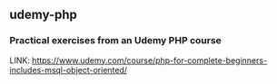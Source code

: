 ## udemy-php
### Practical exercises from an Udemy PHP course

LINK: https://www.udemy.com/course/php-for-complete-beginners-includes-msql-object-oriented/